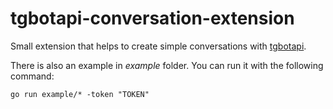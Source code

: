 # tgbotapi-conversation-extension

Small extension that helps to create simple conversations with [tgbotapi](https://github.com/go-telegram-bot-api/telegram-bot-api).

There is also an example in _example_ folder. You can run it with the following command: 

`go run example/* -token "TOKEN"`
